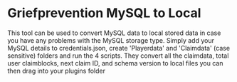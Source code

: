 # Griefprevention MySQL to Local
This tool can be used to convert MySQL data to local stored data in case you have any problems with the MySQL storage type.
Simply add your MySQL details to credentials.json, create 'Playerdata' and 'Claimdata' (case sensitive) folders and run the 4 scripts. They convert all the claimdata, total user claimblocks, next claim ID, and schema version to local files you can then drag into your plugins folder

